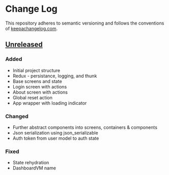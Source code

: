 # Change Log
This repository adheres to semantic versioning and follows the conventions of [keepachangelog.com](http://keepachangelog.com).

## [Unreleased]
### Added
- Initial project structure
- Redux - persistance, logging, and thunk
- Base screens and state
- Login screen with actions
- About screen with actions
- Global reset action
- App wrapper with loading indicator

### Changed
- Further abstract components into screens, containers & components
- Json serialization using json_serializable
- Auth token from user model to auth state

### Fixed
- State rehydration
- DashboardVM name

[Unreleased]: https://bitbucket.org/####